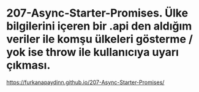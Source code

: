 # 207-Async-Starter-Promises. Ülke bilgilerini içeren bir .api den aldığım veriler ile komşu ülkeleri gösterme / yok ise throw ile kullanıcıya uyarı çıkması.
https://furkanapaydinn.github.io/207-Async-Starter-Promises/
